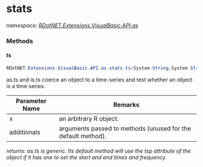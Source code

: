 ﻿# stats
_namespace: [RDotNET.Extensions.VisualBasic.API.as](./index.md)_





### Methods

#### ts
```csharp
RDotNET.Extensions.VisualBasic.API.as.stats.ts(System.String,System.String[])
```
as.ts and is.ts coerce an object to a time-series and test whether an object is a time series.

|Parameter Name|Remarks|
|--------------|-------|
|x|an arbitrary R object.|
|additionals|arguments passed to methods (unused for the default method).|


_returns: as.ts is generic. Its default method will use the tsp attribute of the object if it has one to set the start and end times and frequency._


